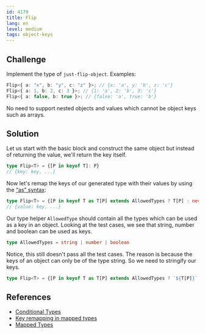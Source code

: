 ```yaml
---
id: 4179
title: Flip
lang: en
level: medium
tags: object-keys
---
```


## Challenge

Implement the type of `just-flip-object`. Examples:

```ts
Flip<{ a: "x", b: "y", c: "z" }>; // {x: 'a', y: 'b', z: 'c'}
Flip<{ a: 1, b: 2, c: 3 }>; // {1: 'a', 2: 'b', 3: 'c'}
Flip<{ a: false, b: true }>; // {false: 'a', true: 'b'}
```

No need to support nested objects and values which cannot be object keys such as arrays.

## Solution

Let us start with the basic block and construct the same object but instead of returning the value, we'll return the key itself.

```ts
type Flip<T> = {[P in keyof T]: P}
// {key: key, ...}
```

Now let's remap the keys of our generated type with their values by using the [“as” syntax](https://www.typescriptlang.org/docs/handbook/release-notes/typescript-4-1.html#key-remapping-in-mapped-types):

```ts
type Flip<T> = {[P in keyof T as T[P] extends AllowedTypes ? T[P] : never]: P}
// {value: key, ...}
```

Our type helper `AllowedType` should contain all the types which can be used as a key in an object. Looking at the test cases, we see that string, number and boolean can be used as keys.

```ts
type AllowedTypes = string | number | boolean
```

Notice, this still doesn't pass all the test cases. The reason is because the keys of an object can only be of the type string. So we need to stringify our keys.

```ts
type Flip<T> = {[P in keyof T as T[P] extends AllowedTypes ? `${T[P]}` : never]: P}
```

## References

- [Conditional Types](https://www.typescriptlang.org/docs/handbook/2/conditional-types.html)
- [Key remapping in mapped types](https://www.typescriptlang.org/docs/handbook/release-notes/typescript-4-1.html#key-remapping-in-mapped-types)
- [Mapped Types](https://www.typescriptlang.org/docs/handbook/2/mapped-types.html)

